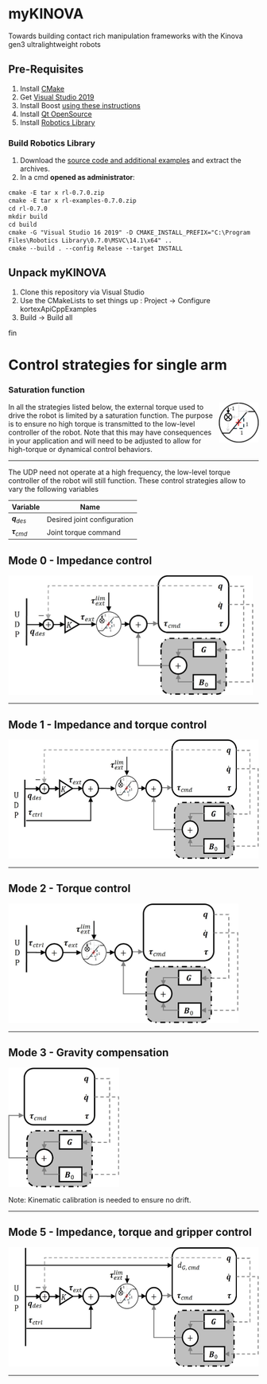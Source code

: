 # myKINOVA
Towards building contact rich manipulation frameworks with the Kinova gen3 ultralightweight robots

## Pre-Requisites
1. Install [CMake](https://github.com/Kitware/CMake/releases/download/v3.29.0-rc1/cmake-3.29.0-rc1-windows-x86_64.msi)
2. Get [Visual Studio 2019](https://github.com/harshaturlapati/myKINOVA/blob/main/vs_community__98951435.1629706453.exe)
3. Install Boost [using these instructions](https://gist.github.com/zrsmithson/0b72e0cb58d0cb946fc48b5c88511da8)
4. Install [Qt OpenSource](https://master.qt.io/new_archive/qt/5.9/5.9.2/qt-opensource-windows-x86-5.9.2.exe)
5. Install [Robotics Library](https://github.com/roboticslibrary/rl/releases/download/0.7.0/rl-0.7.0-msvc-14.1-x64.msi)

### Build Robotics Library
1. Download the [source code and additional examples](https://www.roboticslibrary.org/download) and extract the archives.
2. In a cmd **opened as administrator**:
```console
cmake -E tar x rl-0.7.0.zip
cmake -E tar x rl-examples-0.7.0.zip
cd rl-0.7.0
mkdir build
cd build
cmake -G "Visual Studio 16 2019" -D CMAKE_INSTALL_PREFIX="C:\Program Files\Robotics Library\0.7.0\MSVC\14.1\x64" ..
cmake --build . --config Release --target INSTALL
```
## Unpack myKINOVA
1. Clone this repository via Visual Studio
2. Use the CMakeLists to set things up : Project -> Configure kortexApiCppExamples
3. Build -> Build all

fin

# Control strategies for single arm

### Saturation function
<img align="right" src="media/tau_ext_limit.jpg" width="80">
In all the strategies listed below, the external torque used to drive the robot is limited by a saturation function. The purpose is to ensure no high torque is transmitted to the low-level controller of the robot. Note that this may have consequences in your application and will need to be adjusted to allow for high-torque or dynamical control behaviors.

<!-- New line here... -->
---
The UDP need not operate at a high frequency, the low-level torque controller of the robot will still function. These control strategies allow to vary the following variables

| Variable            |    Name |
| -----------         | ------- |
| **$q$**$_{des}$     | Desired joint configuration |
| **$\tau$**$_{cmd}$  | Joint torque command |

## Mode 0 - Impedance control
<img src="media/mode0_impedance.jpg" height="240">
<!-- New line here... -->

---

## Mode 1 - Impedance and torque control
<img src="media/mode1_impedance_and_torque.jpg" height="240">
<!-- New line here... -->

---


## Mode 2 - Torque control
<img src="media/mode2_torque.jpg" height="240">
<!-- New line here... -->

---


## Mode 3 - Gravity compensation
<img src="media/mode3_gravity.jpg" height="240">

Note: Kinematic calibration is needed to ensure no drift.

<!-- New line here... -->

---

## Mode 5 - Impedance, torque and gripper control
<img src="media/mode5_impedance_and_torque_and_gripper.jpg" height="240">
<!-- New line here... -->

---
